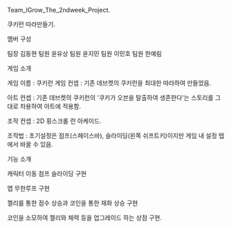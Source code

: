 Team_IGrow_The_2ndweek_Project.

쿠키런 따라만들기.

멤버 구성

팀장 김동현
팀원 윤유상
팀원 윤지민
팀원 이민호
팀원 한예림

게임 소개

게임 이름 : 쿠키런
게임 컨셉 : 기존 데브켓의 쿠키런을 최대한 따라하여 만들었음.

아트 컨셉 : 기존 데브켓의 쿠키런의 '쿠키가 오븐을 탈출하여 생존한다'는 스토리를 그대로 차용하여 아트에 적용함.

조작 컨셉 : 2D 횡스크롤 런 아케이드.

조작법 : 초기설정은 점프(스페이스바), 슬라이딩(왼쪽 쉬프트키)이지만 게임 내 설정 탭에서 바꿀 수 있음.



기능 소개

캐릭터 이동 점프 슬라이딩 구현

맵 무한루프 구현

젤리를 통한 점수 상승과 코인을 통한 재화 상승 구현

코인을 소모하여 젤리와 체력 등을 업그레이드 하는 상점 구현.
